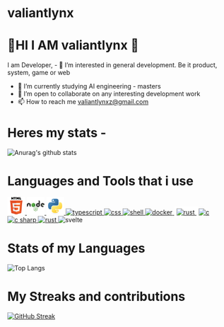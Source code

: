 


<!---
valiantlynx/valiantlynx is a ✨ special ✨ repository because its `README.md` (this file) appears on your GitHub profile.
You can click the Preview link to take a look at your changes.
--->

# valiantlynx
# 👋HI I AM valiantlynx 👋
I am Developer, - 👀 I’m interested in general development. Be it product, system, game or web
- 🌱 I’m currently studying AI engineering - masters
- 💞️ I’m open to collaborate on any interesting development work
- 📫 How to reach me valiantlynxz@gmail.com
# Heres my stats - <br >
![Anurag's github stats](https://github-readme-stats.vercel.app/api?username=valiantlynx)


# Languages and Tools that i use
 <a href="https://www.w3.org/html/" target="_blank"> 
 <img src="https://raw.githubusercontent.com/devicons/devicon/master/icons/html5/html5-original-wordmark.svg" alt="html5" width="40" height="40"/> </a>
 
 <a href="https://nodejs.org" target="_blank">
 <img src="https://raw.githubusercontent.com/devicons/devicon/master/icons/nodejs/nodejs-original-wordmark.svg" alt="nodejs" width="40" height="40"/> </a> 
 
 <a href="https://www.python.org" target="_blank">
 <img src="https://raw.githubusercontent.com/devicons/devicon/master/icons/python/python-original.svg" alt="python" width="40" height="40"/> </a> 
 
 <a href="https://www.typescriptlang.org/" width="40" height="40"/> 
 <img src="https://cdn.jsdelivr.net/gh/devicons/devicon/icons/typescript/typescript-original.svg" alt="typescript" width="40" height="40"/> </a> 
 
 <a href="[https://www.w3.org/html](https://www.w3.org/html)/" target="_blank"> 
 <img src="https://cdn.jsdelivr.net/gh/devicons/devicon/icons/css3/css3-original-wordmark.svg" alt="css" width="40" height="40"/> </a>
 
  <a href="https://www.w3.org/html/" target="_blank"> 
 <img src="https://cdn.jsdelivr.net/gh/devicons/devicon/icons/bash/bash-original.svg" alt="shell" width="40" height="40"/> </a>
 
 <a href="https://www.w3.org/html/" target="_blank"> 
 <img src="https://cdn.jsdelivr.net/gh/devicons/devicon/icons/docker/docker-original-wordmark.svg" alt="docker" width="40" height="40"/> </a>
 
<a href="https://www.w3.org/html/" target="_blank" style="background-color: white; padding: 5px; border-radius: 5px;">
  <img src="https://cdn.jsdelivr.net/gh/devicons/devicon/icons/rust/rust-plain.svg" alt="rust" width="40" height="40" />
</a>

   <a href="https://www.w3.org/html/" target="_blank"> 
 <img src="https://cdn.jsdelivr.net/gh/devicons/devicon/icons/c/c-original.svg" alt="c" width="40" height="40"/> </a>
 
 <a href="https://www.w3.org/html/" target="_blank"> 
 <img src="https://cdn.jsdelivr.net/gh/devicons/devicon/icons/csharp/csharp-original.svg" alt="c sharp" width="40" height="40"/> </a>
 
  <a href="https://www.w3.org/html/" target="_blank"> 
 <img src="https://cdn.jsdelivr.net/gh/devicons/devicon/icons/cplusplus/cplusplus-original.svg" alt="rust" width="c plus plus" height="40"/> </a>

 <img src="https://cdn.jsdelivr.net/gh/devicons/devicon/icons/svelte/svelte-original.svg" alt="svelte" width="40" height="40"/>

# Stats of my Languages 
![Top Langs](https://github-readme-stats.vercel.app/api/top-langs/?username=valiantlynx&layout=compact)

# My Streaks and contributions
[![GitHub Streak](https://streak-stats.demolab.com?user=valiantlynx)](https://git.io/streak-stats)
